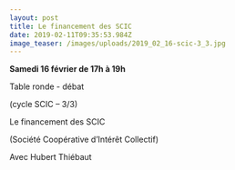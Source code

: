 ```yaml
---
layout: post
title: Le financement des SCIC
date: 2019-02-11T09:35:53.984Z
image_teaser: /images/uploads/2019_02_16-scic-3_3.jpg
---
```

**Samedi 16 février de 17h à 19h**

Table ronde - débat

(cycle SCIC – 3/3)

Le financement des SCIC 

(Société Coopérative d’Intérêt Collectif)

Avec Hubert Thiébaut
